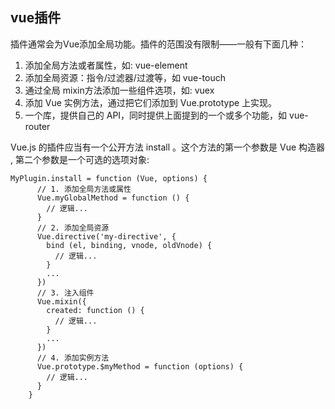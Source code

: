 ## vue插件


插件通常会为Vue添加全局功能。插件的范围没有限制——一般有下面几种：

1. 添加全局方法或者属性，如: vue-element
1. 添加全局资源：指令/过滤器/过渡等，如 vue-touch
1. 通过全局 mixin方法添加一些组件选项，如: vuex
1. 添加 Vue 实例方法，通过把它们添加到 Vue.prototype 上实现。
1. 一个库，提供自己的 API，同时提供上面提到的一个或多个功能，如 vue-router

Vue.js 的插件应当有一个公开方法 install 。这个方法的第一个参数是 Vue 构造器 , 第二个参数是一个可选的选项对象:


    MyPlugin.install = function (Vue, options) {
          // 1. 添加全局方法或属性
          Vue.myGlobalMethod = function () {
            // 逻辑...
          }
          // 2. 添加全局资源
          Vue.directive('my-directive', {
            bind (el, binding, vnode, oldVnode) {
              // 逻辑...
            }
            ...
          })
          // 3. 注入组件
          Vue.mixin({
            created: function () {
              // 逻辑...
            }
            ...
          })
          // 4. 添加实例方法
          Vue.prototype.$myMethod = function (options) {
            // 逻辑...
          }
        }
